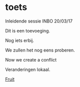 # toets

Inleidende sessie INBO 20/03/17

Dit is een toevoeging.

Nog iets erbij.

We zullen het nog eens proberen.

Now we create a conflict

Veranderingen lokaal.

[Fruit](data/fruits.csv)
